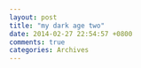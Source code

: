 ```yaml
---
layout: post
title: "my dark age two"
date: 2014-02-27 22:54:57 +0800
comments: true
categories: Archives
---
```


